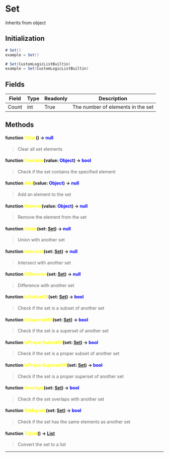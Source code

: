 # Set
Inherits from object
## Initialization
```csharp
# Set()
example = Set()

# Set(CustomLogicListBuiltin)
example = Set(CustomLogicListBuiltin)
```
## Fields
|Field|Type|Readonly|Description|
|---|---|---|---|
|Count|int|True|The number of elements in the set|
## Methods
#### function <span style="color:yellow;">Clear</span>() → <span style="color:blue;">null</span>
> Clear all set elements

#### function <span style="color:yellow;">Contains</span>(value: <span style="color:blue;">Object</span>) → <span style="color:blue;">bool</span>
> Check if the set contains the specified element

#### function <span style="color:yellow;">Add</span>(value: <span style="color:blue;">Object</span>) → <span style="color:blue;">null</span>
> Add an element to the set

#### function <span style="color:yellow;">Remove</span>(value: <span style="color:blue;">Object</span>) → <span style="color:blue;">null</span>
> Remove the element from the set

#### function <span style="color:yellow;">Union</span>(set: <span style="color:blue;">[Set](../objects/Set.md)</span>) → <span style="color:blue;">null</span>
> Union with another set

#### function <span style="color:yellow;">Intersect</span>(set: <span style="color:blue;">[Set](../objects/Set.md)</span>) → <span style="color:blue;">null</span>
> Intersect with another set

#### function <span style="color:yellow;">Difference</span>(set: <span style="color:blue;">[Set](../objects/Set.md)</span>) → <span style="color:blue;">null</span>
> Difference with another set

#### function <span style="color:yellow;">IsSubsetOf</span>(set: <span style="color:blue;">[Set](../objects/Set.md)</span>) → <span style="color:blue;">bool</span>
> Check if the set is a subset of another set

#### function <span style="color:yellow;">IsSupersetOf</span>(set: <span style="color:blue;">[Set](../objects/Set.md)</span>) → <span style="color:blue;">bool</span>
> Check if the set is a superset of another set

#### function <span style="color:yellow;">IsProperSubsetOf</span>(set: <span style="color:blue;">[Set](../objects/Set.md)</span>) → <span style="color:blue;">bool</span>
> Check if the set is a proper subset of another set

#### function <span style="color:yellow;">IsProperSupersetOf</span>(set: <span style="color:blue;">[Set](../objects/Set.md)</span>) → <span style="color:blue;">bool</span>
> Check if the set is a proper superset of another set

#### function <span style="color:yellow;">Overlaps</span>(set: <span style="color:blue;">[Set](../objects/Set.md)</span>) → <span style="color:blue;">bool</span>
> Check if the set overlaps with another set

#### function <span style="color:yellow;">SetEquals</span>(set: <span style="color:blue;">[Set](../objects/Set.md)</span>) → <span style="color:blue;">bool</span>
> Check if the set has the same elements as another set

#### function <span style="color:yellow;">ToList</span>() → <span style="color:blue;">[List](../objects/List.md)</span>
> Convert the set to a list


---

